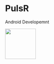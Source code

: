 # PulsR
Android Developemnt

<img src="https://github.com/shuaiL8/PulsR/blob/master/images/11543352421_.pic_hd.jpg" width="100">

